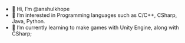 - 👋 Hi, I’m @anshulkhope
- 👀 I’m interested in Programming languages such as C/C++, CSharp, Java, Python.
- 🌱 I’m currently learning to make games with Unity Engine, along with CSharp;
<!--- 💞️ I’m looking to collaborate on ...
- 📫 How to reach me ... --->

<!---
anshulkhope/anshulkhope is a ✨ special ✨ repository because its `README.md` (this file) appears on your GitHub profile.
You can click the Preview link to take a look at your changes.
--->

